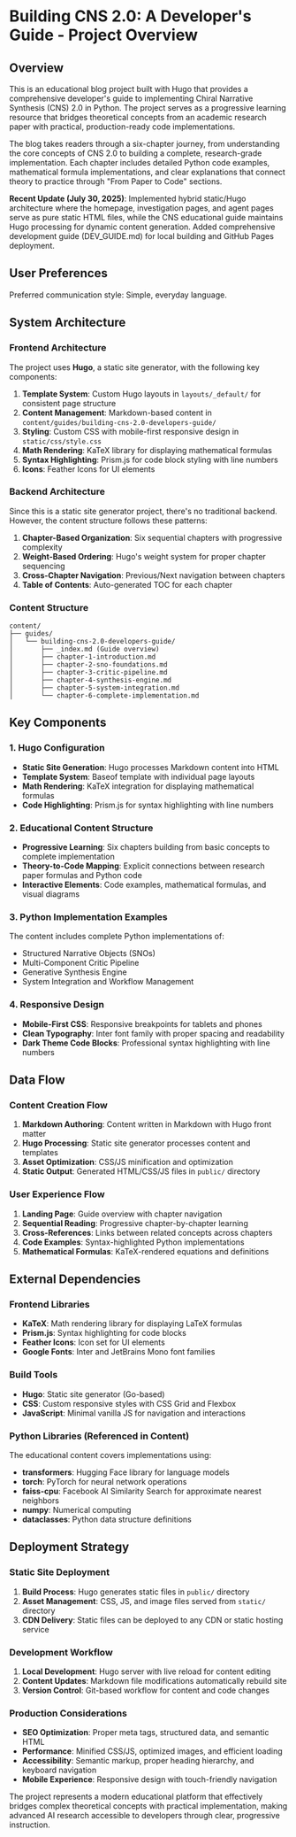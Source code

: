 # Building CNS 2.0: A Developer's Guide - Project Overview

## Overview

This is an educational blog project built with Hugo that provides a comprehensive developer's guide to implementing Chiral Narrative Synthesis (CNS) 2.0 in Python. The project serves as a progressive learning resource that bridges theoretical concepts from an academic research paper with practical, production-ready code implementations.

The blog takes readers through a six-chapter journey, from understanding the core concepts of CNS 2.0 to building a complete, research-grade implementation. Each chapter includes detailed Python code examples, mathematical formula implementations, and clear explanations that connect theory to practice through "From Paper to Code" sections.

**Recent Update (July 30, 2025)**: Implemented hybrid static/Hugo architecture where the homepage, investigation pages, and agent pages serve as pure static HTML files, while the CNS educational guide maintains Hugo processing for dynamic content generation. Added comprehensive development guide (DEV_GUIDE.md) for local building and GitHub Pages deployment.

## User Preferences

Preferred communication style: Simple, everyday language.

## System Architecture

### Frontend Architecture
The project uses **Hugo**, a static site generator, with the following key components:

1. **Template System**: Custom Hugo layouts in `layouts/_default/` for consistent page structure
2. **Content Management**: Markdown-based content in `content/guides/building-cns-2.0-developers-guide/`
3. **Styling**: Custom CSS with mobile-first responsive design in `static/css/style.css`
4. **Math Rendering**: KaTeX library for displaying mathematical formulas
5. **Syntax Highlighting**: Prism.js for code block styling with line numbers
6. **Icons**: Feather Icons for UI elements

### Backend Architecture
Since this is a static site generator project, there's no traditional backend. However, the content structure follows these patterns:

1. **Chapter-Based Organization**: Six sequential chapters with progressive complexity
2. **Weight-Based Ordering**: Hugo's weight system for proper chapter sequencing
3. **Cross-Chapter Navigation**: Previous/Next navigation between chapters
4. **Table of Contents**: Auto-generated TOC for each chapter

### Content Structure
```
content/
├── guides/
│   └── building-cns-2.0-developers-guide/
│       ├── _index.md (Guide overview)
│       ├── chapter-1-introduction.md
│       ├── chapter-2-sno-foundations.md
│       ├── chapter-3-critic-pipeline.md
│       ├── chapter-4-synthesis-engine.md
│       ├── chapter-5-system-integration.md
│       └── chapter-6-complete-implementation.md
```

## Key Components

### 1. Hugo Configuration
- **Static Site Generation**: Hugo processes Markdown content into HTML
- **Template System**: Baseof template with individual page layouts
- **Math Rendering**: KaTeX integration for displaying mathematical formulas
- **Code Highlighting**: Prism.js for syntax highlighting with line numbers

### 2. Educational Content Structure
- **Progressive Learning**: Six chapters building from basic concepts to complete implementation
- **Theory-to-Code Mapping**: Explicit connections between research paper formulas and Python code
- **Interactive Elements**: Code examples, mathematical formulas, and visual diagrams

### 3. Python Implementation Examples
The content includes complete Python implementations of:
- Structured Narrative Objects (SNOs)
- Multi-Component Critic Pipeline
- Generative Synthesis Engine
- System Integration and Workflow Management

### 4. Responsive Design
- **Mobile-First CSS**: Responsive breakpoints for tablets and phones
- **Clean Typography**: Inter font family with proper spacing and readability
- **Dark Theme Code Blocks**: Professional syntax highlighting with line numbers

## Data Flow

### Content Creation Flow
1. **Markdown Authoring**: Content written in Markdown with Hugo front matter
2. **Hugo Processing**: Static site generator processes content and templates
3. **Asset Optimization**: CSS/JS minification and optimization
4. **Static Output**: Generated HTML/CSS/JS files in `public/` directory

### User Experience Flow
1. **Landing Page**: Guide overview with chapter navigation
2. **Sequential Reading**: Progressive chapter-by-chapter learning
3. **Cross-References**: Links between related concepts across chapters
4. **Code Examples**: Syntax-highlighted Python implementations
5. **Mathematical Formulas**: KaTeX-rendered equations and definitions

## External Dependencies

### Frontend Libraries
- **KaTeX**: Math rendering library for displaying LaTeX formulas
- **Prism.js**: Syntax highlighting for code blocks
- **Feather Icons**: Icon set for UI elements
- **Google Fonts**: Inter and JetBrains Mono font families

### Build Tools
- **Hugo**: Static site generator (Go-based)
- **CSS**: Custom responsive styles with CSS Grid and Flexbox
- **JavaScript**: Minimal vanilla JS for navigation and interactions

### Python Libraries (Referenced in Content)
The educational content covers implementations using:
- **transformers**: Hugging Face library for language models
- **torch**: PyTorch for neural network operations
- **faiss-cpu**: Facebook AI Similarity Search for approximate nearest neighbors
- **numpy**: Numerical computing
- **dataclasses**: Python data structure definitions

## Deployment Strategy

### Static Site Deployment
1. **Build Process**: Hugo generates static files in `public/` directory
2. **Asset Management**: CSS, JS, and image files served from `static/` directory
3. **CDN Delivery**: Static files can be deployed to any CDN or static hosting service

### Development Workflow
1. **Local Development**: Hugo server with live reload for content editing
2. **Content Updates**: Markdown file modifications automatically rebuild site
3. **Version Control**: Git-based workflow for content and code changes

### Production Considerations
- **SEO Optimization**: Proper meta tags, structured data, and semantic HTML
- **Performance**: Minified CSS/JS, optimized images, and efficient loading
- **Accessibility**: Semantic markup, proper heading hierarchy, and keyboard navigation
- **Mobile Experience**: Responsive design with touch-friendly navigation

The project represents a modern educational platform that effectively bridges complex theoretical concepts with practical implementation, making advanced AI research accessible to developers through clear, progressive instruction.